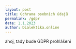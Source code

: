 ```yaml
---
layout: post
title: Ochrana osobních údajů
permalink: /gdpr
date: 1.1.2023
author: Dialektika.online
---
```


ahoj, tady bude GDPR prohlášení